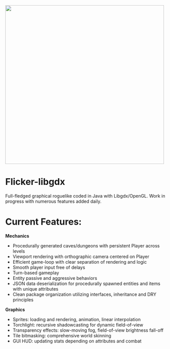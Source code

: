 <img src='http://galenscovell.github.io/css/pics/flicker.png' width=500px />

Flicker-libgdx
======

Full-fledged graphical roguelike coded in Java with Libgdx/OpenGL. Work in progress with numerous features added daily.

<b>Current Features:</b>
======
<b>Mechanics</b>
* Procedurally generated caves/dungeons with persistent Player across levels
* Viewport rendering with orthographic camera centered on Player
* Efficient game-loop with clear separation of rendering and logic
* Smooth player input free of delays
* Turn-based gameplay
* Entity passive and aggressive behaviors
* JSON data deserialization for procedurally spawned entities and items with unique attributes
* Clean package organization utilizing interfaces, inheritance and DRY principles

<b>Graphics</b>
* Sprites: loading and rendering, animation, linear interpolation
* Torchlight: recursive shadowcasting for dynamic field-of-view
* Transparency effects: slow-moving fog, field-of-view brightness fall-off
* Tile bitmasking: comprehensive world skinning
* GUI HUD: updating stats depending on attributes and combat

